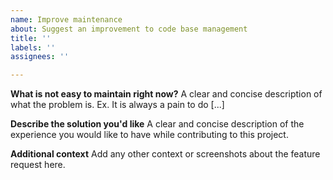 ```yaml
---
name: Improve maintenance
about: Suggest an improvement to code base management
title: ''
labels: ''
assignees: ''

---
```


**What is not easy to maintain right now?**
A clear and concise description of what the problem is. Ex. It is always a pain to do [...]

**Describe the solution you'd like**
A clear and concise description of the experience you would like to have while contributing to this project.

**Additional context**
Add any other context or screenshots about the feature request here.

